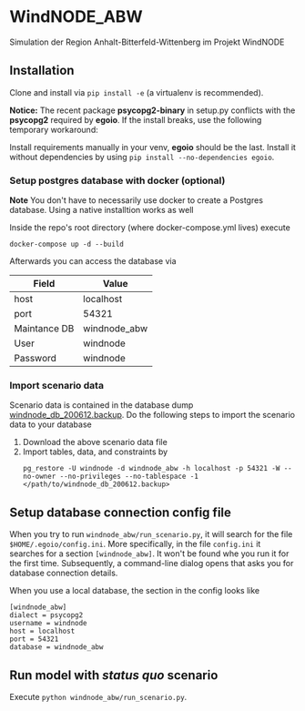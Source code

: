 # WindNODE_ABW
Simulation der Region Anhalt-Bitterfeld-Wittenberg im Projekt WindNODE

## Installation

Clone and install via `pip install -e` (a virtualenv is recommended).

**Notice:** The recent package **psycopg2-binary** in setup.py conflicts with the
**psycopg2** required by **egoio**. If the install breaks, use the following
temporary workaround:

Install requirements manually in your venv, **egoio** should be the last.
Install it without dependencies by using `pip install --no-dependencies
egoio`.

### Setup postgres database with docker (optional)

**Note** You don't have to necessarily use docker to create a Postgres database. Using a native installtion works as well

Inside the repo's root directory (where docker-compose.yml lives) execute

```
docker-compose up -d --build
```

Afterwards you can access the database via

| Field | Value |
|---|---|
| host | localhost |
| port | 54321 |
| Maintance DB | windnode_abw |
| User | windnode |
| Password | windnode |


### Import scenario data

Scenario data is contained in the database dump [windnode_db_200612.backup](https://next.rl-institut.de/s/AjqBm4YAtK9HsYb).
Do the following steps to import the scenario data to your database

1. Download the above scenario data file
2. Import tables, data, and constraints by 
   ```
   pg_restore -U windnode -d windnode_abw -h localhost -p 54321 -W --no-owner --no-privileges --no-tablespace -1  </path/to/windnode_db_200612.backup>
   ```

## Setup database connection config file

When you try to run `windnode_abw/run_scenario.py`, it will search for  the file `$HOME/.egoio/config.ini`.
More specifically, in the file `config.ini` it searches for a section `[windnode_abw]`.
It won't be found whe you run it for the first time. Subsequently, a command-line dialog opens that asks you for
database connection details.

When you use a local database, the section in the config looks like

```
[windnode_abw]
dialect = psycopg2
username = windnode
host = localhost
port = 54321
database = windnode_abw
```

## Run model with _status quo_ scenario

Execute `python windnode_abw/run_scenario.py`.
